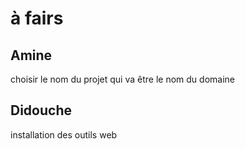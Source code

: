 # à fairs
## Amine
choisir le nom du projet qui va être le nom du domaine 
## Didouche
installation des outils web
